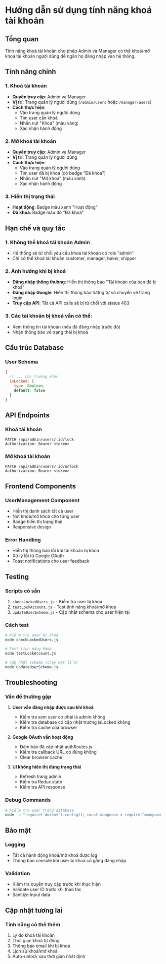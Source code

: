 # Hướng dẫn sử dụng tính năng khoá tài khoản

## Tổng quan
Tính năng khoá tài khoản cho phép Admin và Manager có thể khoá/mở khoá tài khoản người dùng để ngăn họ đăng nhập vào hệ thống.

## Tính năng chính

### 1. Khoá tài khoản
- **Quyền truy cập**: Admin và Manager
- **Vị trí**: Trang quản lý người dùng (`/admin/users` hoặc `/manager/users`)
- **Cách thực hiện**: 
  - Vào trang quản lý người dùng
  - Tìm user cần khoá
  - Nhấn nút "Khoá" (màu vàng)
  - Xác nhận hành động

### 2. Mở khoá tài khoản
- **Quyền truy cập**: Admin và Manager
- **Vị trí**: Trang quản lý người dùng
- **Cách thực hiện**:
  - Vào trang quản lý người dùng
  - Tìm user đã bị khoá (có badge "Đã khoá")
  - Nhấn nút "Mở khoá" (màu xanh)
  - Xác nhận hành động

### 3. Hiển thị trạng thái
- **Hoạt động**: Badge màu xanh "Hoạt động"
- **Đã khoá**: Badge màu đỏ "Đã khoá"

## Hạn chế và quy tắc

### 1. Không thể khoá tài khoản Admin
- Hệ thống sẽ từ chối yêu cầu khoá tài khoản có role "admin"
- Chỉ có thể khoá tài khoản customer, manager, baker, shipper

### 2. Ảnh hưởng khi bị khoá
- **Đăng nhập thông thường**: Hiển thị thông báo "Tài khoản của bạn đã bị khoá"
- **Đăng nhập Google**: Hiển thị thông báo tương tự và chuyển về trang login
- **Truy cập API**: Tất cả API calls sẽ bị từ chối với status 403

### 3. Các tài khoản bị khoá vẫn có thể:
- Xem thông tin tài khoản (nếu đã đăng nhập trước đó)
- Nhận thông báo về trạng thái bị khoá

## Cấu trúc Database

### User Schema
```javascript
{
  // ... các trường khác
  isLocked: {
    type: Boolean,
    default: false
  }
}
```

## API Endpoints

### Khoá tài khoản
```
PATCH /api/admin/users/:id/lock
Authorization: Bearer <token>
```

### Mở khoá tài khoản
```
PATCH /api/admin/users/:id/unlock
Authorization: Bearer <token>
```

## Frontend Components

### UserManagement Component
- Hiển thị danh sách tất cả user
- Nút khoá/mở khoá cho từng user
- Badge hiển thị trạng thái
- Responsive design

### Error Handling
- Hiển thị thông báo lỗi khi tài khoản bị khoá
- Xử lý lỗi từ Google OAuth
- Toast notifications cho user feedback

## Testing

### Scripts có sẵn
1. `checkLockedUsers.js` - Kiểm tra user bị khoá
2. `testLockAccount.js` - Test tính năng khoá/mở khoá
3. `updateUserSchema.js` - Cập nhật schema cho user hiện tại

### Cách test
```bash
# Kiểm tra user bị khoá
node checkLockedUsers.js

# Test tính năng khoá
node testLockAccount.js

# Cập nhật schema (chạy một lần)
node updateUserSchema.js
```

## Troubleshooting

### Vấn đề thường gặp

1. **User vẫn đăng nhập được sau khi khoá**
   - Kiểm tra xem user có phải là admin không
   - Kiểm tra database có cập nhật trường isLocked không
   - Kiểm tra cache của browser

2. **Google OAuth vẫn hoạt động**
   - Đảm bảo đã cập nhật authRoutes.js
   - Kiểm tra callback URL có đúng không
   - Clear browser cache

3. **UI không hiển thị đúng trạng thái**
   - Refresh trang admin
   - Kiểm tra Redux state
   - Kiểm tra API response

### Debug Commands
```bash
# Kiểm tra user trong database
node -e "require('dotenv').config(); const mongoose = require('mongoose'); const User = require('./models/User'); mongoose.connect(process.env.MONGO_URI).then(async () => { const users = await User.find({isLocked: true}); console.log('Locked users:', users.length); mongoose.connection.close(); });"
```

## Bảo mật

### Logging
- Tất cả hành động khoá/mở khoá được log
- Thông báo console khi user bị khoá cố gắng đăng nhập

### Validation
- Kiểm tra quyền truy cập trước khi thực hiện
- Validate user ID trước khi thao tác
- Sanitize input data

## Cập nhật tương lai

### Tính năng có thể thêm
1. Lý do khoá tài khoản
2. Thời gian khoá tự động
3. Thông báo email khi bị khoá
4. Lịch sử khoá/mở khoá
5. Auto-unlock sau thời gian nhất định 